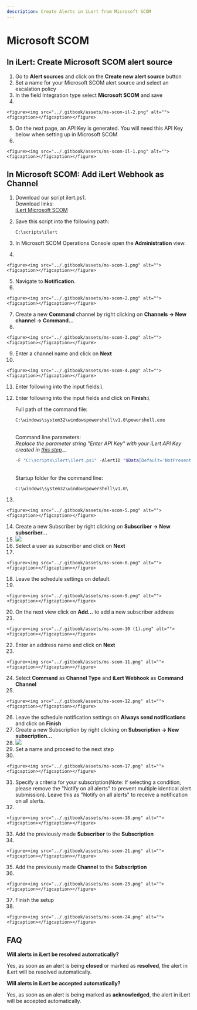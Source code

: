 ```yaml
---
description: Create Alerts in iLert from Microsoft SCOM
---
```


# Microsoft SCOM

## In iLert: Create Microsoft SCOM alert source

1. Go to **Alert sources** and click on the **Create new alert source** button
2. Set a name for your Microsoft SCOM alert source and select an escalation policy
3. In the field Integration type select **Microsoft SCOM** and save
4.

    <figure><img src="../.gitbook/assets/ms-scom-il-2.png" alt=""><figcaption></figcaption></figure>
5. On the next page, an API Key is generated. You will need this API Key below when setting up in Microsoft SCOM
6.

    <figure><img src="../.gitbook/assets/ms-scom-il-1.png" alt=""><figcaption></figcaption></figure>

## In Microsoft SCOM: Add iLert Webhook as Channel

1. Download our script ilert.ps1.\
   Download links:\
   [iLert Microsoft SCOM](https://github.com/iLert/ilert-ms-scom)
2.  Save this script into the following path:

    ```
    C:\scripts\ilert
    ```
3. In Microsoft SCOM Operations Console open the **Administration** view.
4.

    <figure><img src="../.gitbook/assets/ms-scom-1.png" alt=""><figcaption></figcaption></figure>
5. Navigate to **Notification**.
6.

    <figure><img src="../.gitbook/assets/ms-scom-2.png" alt=""><figcaption></figcaption></figure>
7. Create a new **Command** channel by right clicking on **Channels -> New channel -> Command...**
8.

    <figure><img src="../.gitbook/assets/ms-scom-3.png" alt=""><figcaption></figcaption></figure>
9. Enter a channel name and click on **Next**
10.

    <figure><img src="../.gitbook/assets/ms-scom-4.png" alt=""><figcaption></figcaption></figure>
11. Enter following into the input fields:\

12. Enter following into the input fields and click on **Finish**:\


    Full path of the command file:

    ```
    C:\windows\system32\windowspowershell\v1.0\powershell.exe
    ```

    \
    Command line parameters:\
    _Replace the parameter string "Enter API Key" with your iLert API Key created in_ [_this step_](ms-scom.md#in-ilert-create-microsoft-scom-alert-source)__

    ```powershell
    -F "C:\scripts\ilert\ilert.ps1" -AlertID "$Data[Default='NotPresent']/Context/DataItem/AlertId$" -AlertSourceKey "Enter API Key"
    ```

    \
    Startup folder for the command line:

    ```
    C:\windows\system32\windowspowershell\v1.0\
    ```
13.

    <figure><img src="../.gitbook/assets/ms-scom-5.png" alt=""><figcaption></figcaption></figure>
14. Create a new Subscriber by right clicking on **Subscriber -> New subscriber...**
15. ![](../.gitbook/assets/image.png)
16. Select a user as subscriber and click on **Next**
17.

    <figure><img src="../.gitbook/assets/ms-scom-8.png" alt=""><figcaption></figcaption></figure>
18. Leave the schedule settings on default.
19.

    <figure><img src="../.gitbook/assets/ms-scom-9.png" alt=""><figcaption></figcaption></figure>
20. On the next view click on **Add...** to add a new subscriber address
21.

    <figure><img src="../.gitbook/assets/ms-scom-10 (1).png" alt=""><figcaption></figcaption></figure>
22. Enter an address name and click on **Next**
23.

    <figure><img src="../.gitbook/assets/ms-scom-11.png" alt=""><figcaption></figcaption></figure>
24. Select **Command** as **Channel Type** and **iLert Webhook** as **Command Channel**
25.

    <figure><img src="../.gitbook/assets/ms-scom-12.png" alt=""><figcaption></figcaption></figure>
26. Leave the schedule notification settings on **Always send notifications** and click on **Finish**
27. Create a new Subscription by right clicking on **Subscription -> New subscription...**
28. ****![](<../.gitbook/assets/image (2).png>)****
29. Set a name and proceed to the next step
30.

    <figure><img src="../.gitbook/assets/ms-scom-17.png" alt=""><figcaption></figcaption></figure>
31. Specify a criteria for your subscription(Note: If selecting a condition, please remove the "Notify on all alerts" to prevent multiple identical alert submission). Leave this as "Notify on all alerts" to receive a notification on all alerts.
32.

    <figure><img src="../.gitbook/assets/ms-scom-18.png" alt=""><figcaption></figcaption></figure>
33. Add the previously made **Subscriber** to the **Subscription**
34.

    <figure><img src="../.gitbook/assets/ms-scom-21.png" alt=""><figcaption></figcaption></figure>
35. Add the previously made **Channel** to the **Subscription**
36.

    <figure><img src="../.gitbook/assets/ms-scom-23.png" alt=""><figcaption></figcaption></figure>
37. Finish the setup
38.

    <figure><img src="../.gitbook/assets/ms-scom-24.png" alt=""><figcaption></figcaption></figure>

## FAQ

**Will alerts in iLert be resolved automatically?**

Yes, as soon as an alert is being **closed** or marked as **resolved**, the alert in iLert will be resolved automatically.

**Will alerts in iLert be accepted automatically?**

Yes, as soon as an alert is being marked as **acknowledged**, the alert in iLert will be accepted automatically.





